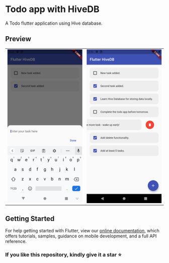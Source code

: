 # Todo app with HiveDB

A Todo flutter application using Hive database.

## Preview

<div style="text-align: center"><table><tr>
<td style="text-align: center">
<img src="screenshots/ss1.png" width="300" />
</td>
<td style="text-align: center">
<img src="screenshots/ss2.png" width="300" />
</td>
</tr></table>
</div>

## Getting Started

For help getting started with Flutter, view our
[online documentation](https://flutter.dev/docs), which offers tutorials,
samples, guidance on mobile development, and a full API reference.

### If you like this repository, kindly give it a star ⭐
